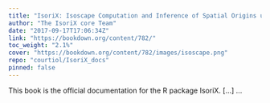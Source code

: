 ```yaml
---
title: "IsoriX: Isoscape Computation and Inference of Spatial Origins using R"
author: "The IsoriX core Team"
date: "2017-09-17T17:06:34Z"
link: "https://bookdown.org/content/782/"
toc_weight: "2.1%"
cover: "https://bookdown.org/content/782/images/isoscape.png"
repo: "courtiol/IsoriX_docs"
pinned: false
---
```


This book is the official documentation for the R package IsoriX. [...]  ...
